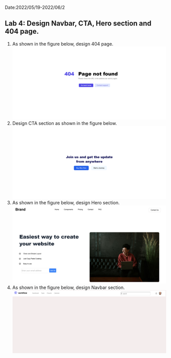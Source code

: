 Date:2022/05/19-2022/06/2
## Lab 4: Design Navbar, CTA, Hero section and 404 page.
1. As shown in the figure below, design 404 page.
   ![404](./ss/error.png)
2. Design CTA section as shown in the figure below.
   ![cta](./ss/cta.png)
3. As shown in the figure below, design Hero section.
   ![hero](./ss/hero.png)
4. As shown in the figure below, design Navbar section.
   ![nav](./ss/nav.png)
